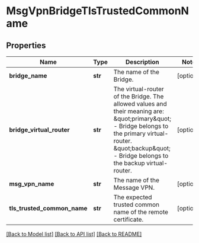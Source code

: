 # MsgVpnBridgeTlsTrustedCommonName

## Properties
Name | Type | Description | Notes
------------ | ------------- | ------------- | -------------
**bridge_name** | **str** | The name of the Bridge. | [optional] 
**bridge_virtual_router** | **str** | The virtual-router of the Bridge. The allowed values and their meaning are:      \&quot;primary\&quot; - Bridge belongs to the primary virtual-router.     \&quot;backup\&quot; - Bridge belongs to the backup virtual-router.  | [optional] 
**msg_vpn_name** | **str** | The name of the Message VPN. | [optional] 
**tls_trusted_common_name** | **str** | The expected trusted common name of the remote certificate. | [optional] 

[[Back to Model list]](../README.md#documentation-for-models) [[Back to API list]](../README.md#documentation-for-api-endpoints) [[Back to README]](../README.md)


